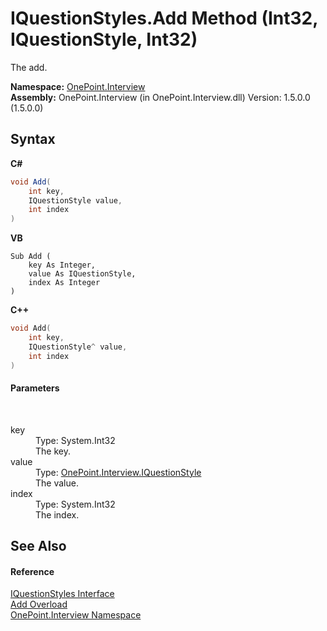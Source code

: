 # IQuestionStyles.Add Method (Int32, IQuestionStyle, Int32)
 

The add.

**Namespace:**&nbsp;<a href="N_OnePoint_Interview">OnePoint.Interview</a><br />**Assembly:**&nbsp;OnePoint.Interview (in OnePoint.Interview.dll) Version: 1.5.0.0 (1.5.0.0)

## Syntax

**C#**<br />
``` C#
void Add(
	int key,
	IQuestionStyle value,
	int index
)
```

**VB**<br />
``` VB
Sub Add ( 
	key As Integer,
	value As IQuestionStyle,
	index As Integer
)
```

**C++**<br />
``` C++
void Add(
	int key, 
	IQuestionStyle^ value, 
	int index
)
```


#### Parameters
&nbsp;<dl><dt>key</dt><dd>Type: System.Int32<br />The key.</dd><dt>value</dt><dd>Type: <a href="T_OnePoint_Interview_IQuestionStyle">OnePoint.Interview.IQuestionStyle</a><br />The value.</dd><dt>index</dt><dd>Type: System.Int32<br />The index.</dd></dl>

## See Also


#### Reference
<a href="T_OnePoint_Interview_IQuestionStyles">IQuestionStyles Interface</a><br /><a href="Overload_OnePoint_Interview_IQuestionStyles_Add">Add Overload</a><br /><a href="N_OnePoint_Interview">OnePoint.Interview Namespace</a><br />